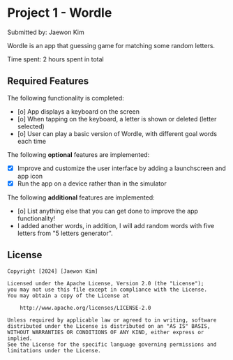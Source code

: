 # Project 1 - Wordle

Submitted by: Jaewon Kim

Wordle is an app that guessing game for matching some random letters.

Time spent: 2 hours spent in total

## Required Features

The following functionality is completed:

- [o] App displays a keyboard on the screen
- [o] When tapping on the keyboard, a letter is shown or deleted (letter selected)
- [o] User can play a basic version of Wordle, with different goal words each time

The following **optional** features are implemented:

- [x] Improve and customize the user interface by adding a launchscreen and app icon
- [x] Run the app on a device rather than in the simulator

The following **additional** features are implemented:

- [o] List anything else that you can get done to improve the app functionality!
- I added another words, in addition, I will add random words with five letters from "5 letters generator".


## License

    Copyright [2024] [Jaewon Kim]

    Licensed under the Apache License, Version 2.0 (the "License");
    you may not use this file except in compliance with the License.
    You may obtain a copy of the License at

        http://www.apache.org/licenses/LICENSE-2.0

    Unless required by applicable law or agreed to in writing, software
    distributed under the License is distributed on an "AS IS" BASIS,
    WITHOUT WARRANTIES OR CONDITIONS OF ANY KIND, either express or implied.
    See the License for the specific language governing permissions and
    limitations under the License.
